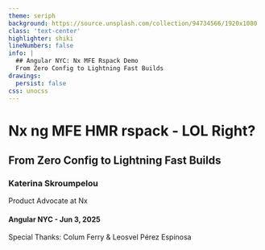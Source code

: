 ```yaml
---
theme: seriph
background: https://source.unsplash.com/collection/94734566/1920x1080
class: 'text-center'
highlighter: shiki
lineNumbers: false
info: |
  ## Angular NYC: Nx MFE Rspack Demo
  From Zero Config to Lightning Fast Builds
drawings:
  persist: false
css: unocss
---
```


# Nx ng MFE HMR rspack - LOL Right?

## From Zero Config to Lightning Fast Builds

<div class="pt-12">
  <h3>Katerina Skroumpelou</h3>
  <p>Product Advocate at Nx</p>
</div>

<div class="pt-8">
  <h4>Angular NYC - Jun 3, 2025</h4>
  <p class="text-sm">Special Thanks: Colum Ferry & Leosvel Pérez Espinosa</p>
</div>